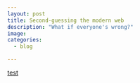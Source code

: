 ```yaml
---
layout: post
title: Second-guessing the modern web
description: "What if everyone's wrong?"
image: 
categories:
  - blog

---
```


[test](https://macwright.com/)
